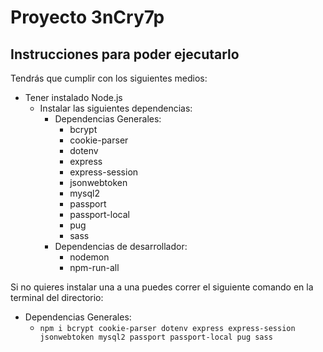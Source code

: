# Proyecto 3nCry7p

## Instrucciones para poder ejecutarlo

Tendrás que cumplir con los siguientes medios:

- Tener instalado Node.js
    - Instalar las siguientes dependencias:
        - Dependencias Generales:
            - bcrypt
            - cookie-parser
            - dotenv
            - express
            - express-session
            - jsonwebtoken
            - mysql2
            - passport
            - passport-local
            - pug
            - sass
        - Dependencias de desarrollador:
            - nodemon
            - npm-run-all

Si no quieres instalar una a una puedes correr el siguiente comando en la terminal del directorio:

- Dependencias Generales:
    - `npm i bcrypt cookie-parser dotenv express express-session jsonwebtoken mysql2 passport passport-local pug sass`
